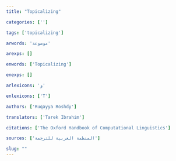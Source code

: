 ```yaml
---
title: "Topicalizing"

categories: ['']

tags: ['topicalizing']

arwords: 'موضوعة'

arexps: []

enwords: ['Topicalizing']

enexps: []

arlexicons: 'و'

enlexicons: ['T']

authors: ['Ruqayya Roshdy']

translators: ['Tarek Ibrahim']

citations: ['The Oxford Handbook of Computational Linguistics']

sources: ['المنظمة العربية للترجمة']

slug: ""
---
```


